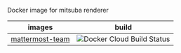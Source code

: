 Docker image for mitsuba renderer

| images | build |
|:---:|:---:|
|[mattermost-team](https://hub.docker.com/repository/docker/acrlakshman/mitsuba-renderer) | ![Docker Cloud Build Status](https://img.shields.io/docker/cloud/build/acrlakshman/mitsuba-renderer?style=flat-square) |

